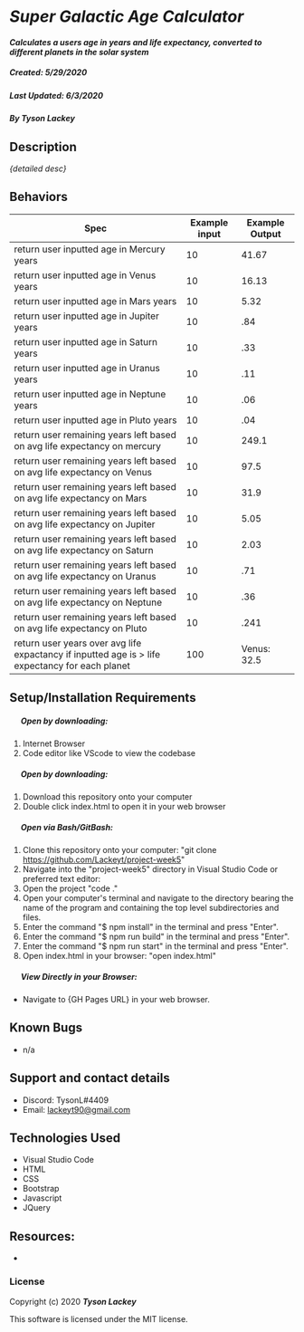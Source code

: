 #  _Super Galactic Age Calculator_

#### _Calculates a users age in years and life expectancy, converted to different planets in the solar system_
##### __Created:__ 5/29/2020
##### __Last Updated:__ 6/3/2020 
##### By _**Tyson Lackey**_  


## Description

_{detailed desc}_

## Behaviors

| Spec| Example input | Example Output
| ----------- | ----------- | ----------- |
| return user inputted age in Mercury years | 10 | 41.67 |
| return user inputted age in Venus years | 10 | 16.13 |
| return user inputted age in Mars years | 10 | 5.32 |
| return user inputted age in Jupiter years | 10 | .84 |
| return user inputted age in Saturn years | 10 | .33 |
| return user inputted age in Uranus years | 10 | .11 |
| return user inputted age in Neptune years | 10 | .06 |
| return user inputted age in Pluto years | 10 | .04 |
| return user remaining years left based on avg life expectancy on mercury | 10 | 249.1 |
| return user remaining years left based on avg life expectancy on Venus | 10 | 97.5 |
| return user remaining years left based on avg life expectancy on Mars | 10 | 31.9 |
| return user remaining years left based on avg life expectancy on Jupiter | 10 | 5.05 |
| return user remaining years left based on avg life expectancy on Saturn | 10 | 2.03 |
| return user remaining years left based on avg life expectancy on Uranus | 10 | .71 |
| return user remaining years left based on avg life expectancy on Neptune | 10 | .36 |
| return user remaining years left based on avg life expectancy on Pluto | 10 | .241 |
| return user years over avg life expactancy if inputted age is > life expectancy for each planet | 100 | Venus: 32.5

## Setup/Installation Requirements

##### &nbsp;&nbsp;&nbsp;&nbsp;&nbsp;&nbsp;Open by downloading:
1. Internet Browser
2. Code editor like VScode to view the codebase

##### &nbsp;&nbsp;&nbsp;&nbsp;&nbsp;&nbsp;Open by downloading:

1. Download this repository onto your computer
2. Double click index.html to open it in your web browser

##### &nbsp;&nbsp;&nbsp;&nbsp;&nbsp;&nbsp;Open via Bash/GitBash:

1. Clone this repository onto your computer:
    "git clone https://github.com/Lackeyt/project-week5"
2. Navigate into the "project-week5" directory in Visual Studio Code or preferred text editor:
3. Open the project
    "code ."
4. Open your computer's terminal and navigate to the directory bearing the name of the program and containing the top level subdirectories and files.
5. Enter the command "$ npm install" in the terminal and press "Enter".
6. Enter the command "$ npm run build" in the terminal and press "Enter".
7. Enter the command "$ npm run start" in the terminal and press "Enter".
8. Open index.html in your browser:
    "open index.html"

##### &nbsp;&nbsp;&nbsp;&nbsp;&nbsp;&nbsp;View Directly in your Browser:

* Navigate to {GH Pages URL} in your web browser.

## Known Bugs

* n/a

## Support and contact details

* Discord: TysonL#4409
* Email: lackeyt90@gmail.com


## Technologies Used

* Visual Studio Code
* HTML
* CSS
* Bootstrap
* Javascript
* JQuery

## Resources:

* 

### License

Copyright (c) 2020 **_Tyson Lackey_**

This software is licensed under the MIT license.